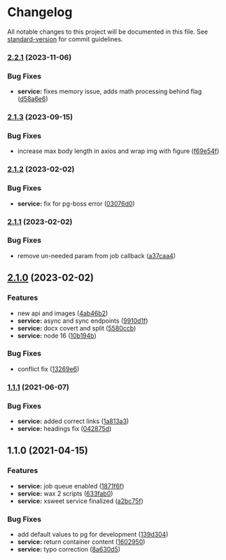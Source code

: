 # Changelog

All notable changes to this project will be documented in this file. See [standard-version](https://github.com/conventional-changelog/standard-version) for commit guidelines.

### [2.2.1](https://gitlab.coko.foundation/cokoapps/xsweet/compare/v2.1.3...v2.2.1) (2023-11-06)


### Bug Fixes

* **service:** fixes memory issue, adds math processing behind flag ([d58a6e6](https://gitlab.coko.foundation/cokoapps/xsweet/commit/d58a6e6326860f92115693d495acaeafe6bd8cd8))

### [2.1.3](https://gitlab.coko.foundation/cokoapps/xsweet/compare/v2.1.2...v2.1.3) (2023-09-15)


### Bug Fixes

* increase max body length in axios and wrap img with figure ([f69e54f](https://gitlab.coko.foundation/cokoapps/xsweet/commit/f69e54f4915990c697d5bd2f84f8164bcec2dd8c))

### [2.1.2](https://gitlab.coko.foundation/cokoapps/xsweet/compare/v2.1.1...v2.1.2) (2023-02-02)


### Bug Fixes

* **service:** fix for pg-boss error ([03076d0](https://gitlab.coko.foundation/cokoapps/xsweet/commit/03076d0c73d5b0e95c77f8f6b3931e81cef9e782))

### [2.1.1](https://gitlab.coko.foundation/cokoapps/xsweet/compare/v2.1.0...v2.1.1) (2023-02-02)


### Bug Fixes

* remove un-needed param from job callback ([a37caa4](https://gitlab.coko.foundation/cokoapps/xsweet/commit/a37caa4d88542d846171a27fdd3aa53a39cd5698))

## [2.1.0](https://gitlab.coko.foundation/cokoapps/xsweet/compare/v1.1.1...v2.1.0) (2023-02-02)


### Features

* new api and images ([4ab46b2](https://gitlab.coko.foundation/cokoapps/xsweet/commit/4ab46b29b7e94fcc10c477f6303b46474a78b55c))
* **service:** async and sync endpoints ([9910d1f](https://gitlab.coko.foundation/cokoapps/xsweet/commit/9910d1f99db6a1cd2e4dee1b4c3ee7210050b535))
* **service:** docx covert and split ([5580ccb](https://gitlab.coko.foundation/cokoapps/xsweet/commit/5580ccb43b71777296a4df3bc06d83e3d1192ec8))
* **service:** node 16 ([10b194b](https://gitlab.coko.foundation/cokoapps/xsweet/commit/10b194b59ff6d5a001759a5624d1d19edcc4a0dd))


### Bug Fixes

* conflict fix ([13269e6](https://gitlab.coko.foundation/cokoapps/xsweet/commit/13269e6b966000d83703c07f5185535f665cd641))

### [1.1.1](https://gitlab.coko.foundation/cokoapps/xsweet/compare/v1.1.0...v1.1.1) (2021-06-07)


### Bug Fixes

* **service:** added correct links ([1a813a3](https://gitlab.coko.foundation/cokoapps/xsweet/commit/1a813a3ba5e428f360b138b1c9efc36623d2db72))
* **service:** headings fix ([042875d](https://gitlab.coko.foundation/cokoapps/xsweet/commit/042875d4c584b7bd7f6121328970322d88b1bf4a))

## 1.1.0 (2021-04-15)


### Features

* **service:** job queue enabled ([1871f6f](https://gitlab.coko.foundation/cokoapps/xsweet/commit/1871f6fedcf505450ad173c8cdea14d45a1588c0))
* **service:** wax 2 scripts ([633fab0](https://gitlab.coko.foundation/cokoapps/xsweet/commit/633fab047eac7a229fd3efd9362e30da92757def))
* **service:** xsweet service finalized ([a2bc75f](https://gitlab.coko.foundation/cokoapps/xsweet/commit/a2bc75f201997c1284bc49b6a50200e8a4b53f13))


### Bug Fixes

* add default values to pg for development ([139d304](https://gitlab.coko.foundation/cokoapps/xsweet/commit/139d304bed49ba71172be54ada29093106e28230))
* **service:** return container content ([1602950](https://gitlab.coko.foundation/cokoapps/xsweet/commit/1602950954df151189783baa35b2040f639cdf04))
* **service:** typo correction ([8a630d5](https://gitlab.coko.foundation/cokoapps/xsweet/commit/8a630d55464f371669eab066c8ea2fa189845dc0))
